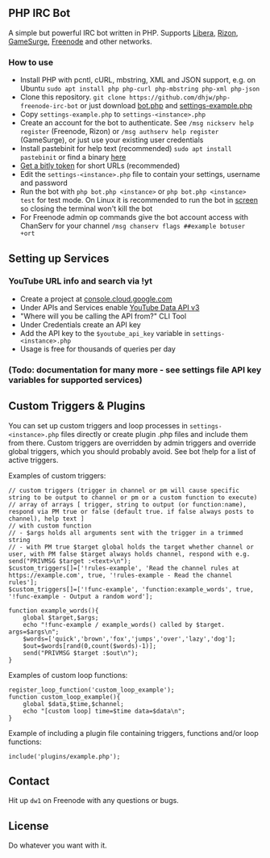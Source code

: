 ## PHP IRC Bot
A simple but powerful IRC bot written in PHP. Supports [Libera](https://libera.chat), [Rizon](https://www.rizon.net), [GameSurge](https://gamesurge.net), [Freenode](https://freenode.net) and other networks.

### How to use
- Install PHP with pcntl, cURL, mbstring, XML and JSON support, e.g. on Ubuntu `sudo apt install php php-curl php-mbstring php-xml php-json`
- Clone this repository. `git clone https://github.com/dhjw/php-freenode-irc-bot` or just download [bot.php](https://raw.githubusercontent.com/dhjw/php-freenode-irc-bot/master/bot.php) and [settings-example.php](https://raw.githubusercontent.com/dhjw/php-freenode-irc-bot/master/settings-example.php)
- Copy `settings-example.php` to `settings-<instance>.php`
- Create an account for the bot to authenticate. See `/msg nickserv help register` (Freenode, Rizon) or `/msg authserv help register` (GameSurge), or just use your existing user credentials
- Install pastebinit for help text (recommended) `sudo apt install pastebinit` or find a binary [here](https://pkgs.org/download/pastebinit)
- [Get a bitly token](https://bitly.com) for short URLs (recommended)
- Edit the `settings-<instance>.php` file to contain your settings, username and password
- Run the bot with `php bot.php <instance>` or `php bot.php <instance> test` for test mode. On Linux it is recommended to run the bot in [screen](https://www.google.com/search?q=linux+screen) so closing the terminal won't kill the bot
- For Freenode admin op commands give the bot account access with ChanServ for your channel `/msg chanserv flags ##example botuser +ort`

## Setting up Services
### YouTube URL info and search via !yt
- Create a project at [console.cloud.google.com](https://console.cloud.google.com/)
- Under APIs and Services enable [YouTube Data API v3](https://developers.google.com/youtube/v3/)
- "Where will you be calling the API from?" CLI Tool
- Under Credentials create an API key
- Add the API key to the `$youtube_api_key` variable in `settings-<instance>.php`
- Usage is free for thousands of queries per day

### (Todo: documentation for many more - see settings file API key variables for supported services)

## Custom Triggers & Plugins
You can set up custom triggers and loop processes in `settings-<instance>.php` files directly or create plugin .php files and include them from there. Custom triggers are overridden by admin triggers and override global triggers, which you should probably avoid. See bot !help for a list of active triggers.

Examples of custom triggers:
```
// custom triggers (trigger in channel or pm will cause specific string to be output to channel or pm or a custom function to execute)
// array of arrays [ trigger, string to output (or function:name), respond via PM true or false (default true. if false always posts to channel), help text ]
// with custom function
// - $args holds all arguments sent with the trigger in a trimmed string
// - with PM true $target global holds the target whether channel or user, with PM false $target always holds channel, respond with e.g. send("PRIVMSG $target :<text>\n");
$custom_triggers[]=['!rules-example', 'Read the channel rules at https://example.com', true, '!rules-example - Read the channel rules'];
$custom_triggers[]=['!func-example', 'function:example_words', true, '!func-example - Output a random word'];

function example_words(){
	global $target,$args;
	echo "!func-example / example_words() called by $target. args=$args\n";
	$words=['quick','brown','fox','jumps','over','lazy','dog'];
	$out=$words[rand(0,count($words)-1)];
	send("PRIVMSG $target :$out\n");
}
```
Examples of custom loop functions:
```
register_loop_function('custom_loop_example');
function custom_loop_example(){
	global $data,$time,$channel;
	echo "[custom loop] time=$time data=$data\n";
}
```
Example of including a plugin file containing triggers, functions and/or loop functions:
```
include('plugins/example.php');
```

## Contact
Hit up `dw1` on Freenode with any questions or bugs.

## License
Do whatever you want with it.
